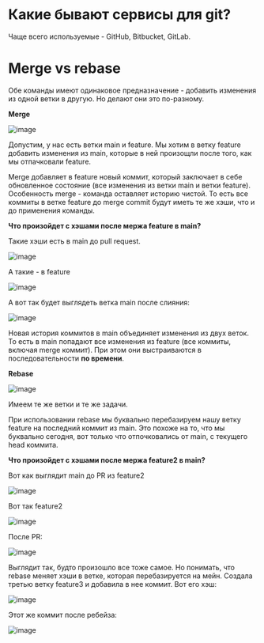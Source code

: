 # Какие бывают сервисы для git?

Чаще всего используемые - GitHub, Bitbucket, GitLab.



# Merge vs rebase

Обе команды имеют одинаковое предназначение - добавить изменения из одной ветки в другую. Но делают они это по-разному.

**Merge**

![image](https://github.com/AlinaLaniuk/interview/assets/101401177/d201b23c-d927-4c5c-a2f3-32436ec5e522)

Допустим, у нас есть ветки main и feature. Мы хотим в ветку feature добавить изменения из main, которые в ней произощли после того, как мы отпачковали feature.

Merge добавляет в feature новый коммит, который заключает в себе обновленное состояние (все изменения из ветки main и ветки feature). Особенность merge - команда оставляет историю чистой. То есть все коммиты в ветке feature до merge commit будут иметь те же хэши, что и до применения команды.

**Что произойдет с хэшами после мержа feature в main?**

Такие хэши есть в main до pull request.

![image](https://github.com/AlinaLaniuk/interview/assets/101401177/37b9ebae-ae1d-4036-a087-f8c554d3e21c)


А такие - в feature

![image](https://github.com/AlinaLaniuk/interview/assets/101401177/650aca99-4833-4fb8-96e5-823ac9189c7e)

А вот так будет выглядеть ветка main после слияния:

![image](https://github.com/AlinaLaniuk/interview/assets/101401177/5be72c71-c792-42bd-b793-bda5ab754c4a)

Новая история коммитов в main объединяет изменения из двух веток. То есть в main попадают все изменения из feature (все коммиты, включая merge коммит). При этом они выстраиваются в последовательности **по времени**.


**Rebase**

![image](https://github.com/AlinaLaniuk/interview/assets/101401177/7f0ae4b9-b6c5-4f91-8542-bf80cfe232cf)

Имеем те же ветки и те же задачи.

При использовании rebase мы буквально перебазируем нашу ветку feature на последний коммит из main. Это похоже на то, что мы буквально сегодня, вот только что отпочковались от main, с текущего head коммита.

**Что произойдет с хэшами после мержа feature2 в main?**

Вот как выглядит main до PR из feature2

![image](https://github.com/AlinaLaniuk/interview/assets/101401177/c187b322-ed88-4731-b826-d6293ca732b7)


Вот так feature2

![image](https://github.com/AlinaLaniuk/interview/assets/101401177/92c18ed3-0d13-429f-9655-8687b503c07d)


После PR:

![image](https://github.com/AlinaLaniuk/interview/assets/101401177/c32da53d-5dfa-4476-ad23-647f23265b09)


Выглядит так, будто произошло все тоже самое. Но понимать, что rebase меняет хэши в ветке, которая перебазируется на мейн. Создала третью ветку feature3 и добавила в нее коммит. Вот его хэш:

![image](https://github.com/AlinaLaniuk/interview/assets/101401177/b084b277-0850-40e2-b8a7-2abe5897200c)

Этот же коммит после ребейза:

![image](https://github.com/AlinaLaniuk/interview/assets/101401177/e155b92d-b97f-43e3-8a07-8b9c54858f44)

